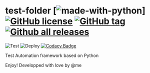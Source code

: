 # test-folder [![made-with-python](https://img.shields.io/badge/Made%20with-Python-1f425f.svg)] [![GitHub license](https://img.shields.io/github/license/bmmauri/test-folder.svg)](https://github.com/bmmauri/test-folder/blob/master/LICENSE) [![GitHub tag](https://img.shields.io/github/tag/bmmauri/test-folder.svg)](https://GitHub.com/bmmauri/test-folder/tags/) [![Github all releases](https://img.shields.io/github/downloads/bmmauri/test-folder/total.svg)](https://GitHub.com/bmmauri/test-folder/releases/)



![Test](https://github.com/bmmauri/test-folder/workflows/Test/badge.svg?branch=master) ![Deploy](https://github.com/bmmauri/test-folder/workflows/Deploy/badge.svg?branch=master)
[![Codacy Badge](https://api.codacy.com/project/badge/Grade/a71b1ce7a7ae4742822eb06979660449)](https://app.codacy.com/manual/maurizio.bussi.mb/test-folder?utm_source=github.com&utm_medium=referral&utm_content=bmmauri/test-folder&utm_campaign=Badge_Grade_Dashboard)



Test Automation framework based on Python

Enjoy! Developped with love by @me
